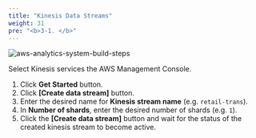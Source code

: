```yaml
---
title: "Kinesis Data Streams"
weight: 31
pre: "<b>3-1. </b>"
---
```


![aws-analytics-system-build-steps](/analytics-on-aws/images/aws-analytics-system-build-steps.png)

Select Kinesis services the AWS Management Console.
1. Click **Get Started** button.
2. Click **\[Create data stream\]** button.
3. Enter the desired name for **Kinesis stream name** (e.g. `retail-trans`).
4. In **Number of shards**, enter the desired number of shards (e.g. `1`).
5. Click the **\[Create data stream\]** button and wait for the status of the created kinesis stream to become active.
